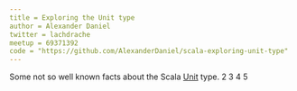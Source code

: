 ```yaml
---
title = Exploring the Unit type
author = Alexander Daniel
twitter = lachdrache
meetup = 69371392
code = "https://github.com/AlexanderDaniel/scala-exploring-unit-type"
---
```

Some not so well known facts about the Scala [Unit](http://www.scala-lang.org/api/current/#scala.Unit) type.
2
3
4
5